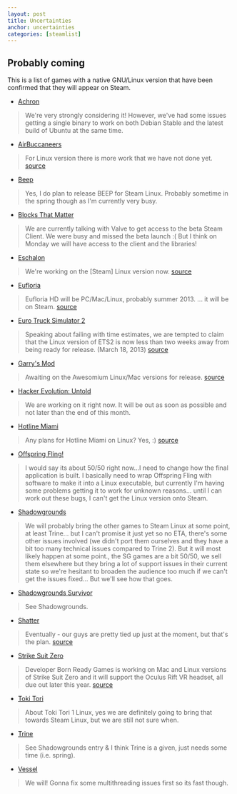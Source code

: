 ```yaml
---
layout: post
title: Uncertainties
anchor: uncertainties
categories: [steamlist]
---
```


Probably coming
---------------

This is a list of games with a native GNU/Linux version that have been confirmed that they will appear on Steam.  

- [Achron](http://store.steampowered.com/app/109700/)
> We're very strongly considering it! However, we've had some issues getting a single binary to work on both Debian Stable and the latest build of Ubuntu at the same time.

- [AirBuccaneers](http://store.steampowered.com/app/223630/)
> For Linux version there is more work that we have not done yet. 
[source](http://steamcommunity.com/app/223630/discussions/0/846938351173220372/#c846941710571338183) 

- [Beep](http://store.steampowered.com/app/104200/)
> Yes, I do plan to release BEEP for Steam Linux. Probably sometime in the spring though as I'm currently very busy.

- [Blocks That Matter](http://store.steampowered.com/app/111800/)
> We are currently talking with Valve to get access to the beta Steam Client. We were busy and missed the beta launch :( But I think on Monday we will have access to the client and the libraries!

- [Eschalon](http://store.steampowered.com/app/25600/)
> We're working on the [Steam] Linux version now.
[source](http://basiliskgames.com/forums/viewtopic.php?f=2&t=6351)

- [Eufloria](http://store.steampowered.com/app/41210/)
> Eufloria HD will be PC/Mac/Linux, probably summer 2013. ... it will be on Steam.
[source](http://steamcommunity.com/app/41210/discussions/0/864951022580397498/#c846944052733617314)

- [Euro Truck Simulator 2](http://store.steampowered.com/app/227300/)
> Speaking about failing with time estimates, we are tempted to claim that the Linux version of ETS2 is now less than two weeks away from being ready for release. (March 18, 2013)
[source](http://blog.scssoft.com/2013/03/scania-tds-on-mac-app-store.html)

- [Garry's Mod](http://store.steampowered.com/app/4000/)
> Awaiting on the Awesomium Linux/Mac versions for release.
[source](https://twitter.com/garrynewman/status/316860260541427712)

- [Hacker Evolution: Untold](http://store.steampowered.com/app/70110/)
> We are working on it right now. It will be out as soon as possible and not later than the end of this month.

- [Hotline Miami](http://store.steampowered.com/app/219150/)
> Any plans for Hotline Miami on Linux? Yes, :)
[source](https://twitter.com/HotlineMiami/status/314420055691649025)

- [Offspring Fling!](http://store.steampowered.com/app/211360/)
> I would say its about 50/50 right now...I need to change how the final application is built. I basically need to wrap Offspring Fling with software to make it into a Linux executable, but currently I'm having some problems getting it to work for unknown reasons... until I can work out these bugs, I can't get the Linux version onto Steam.

- [Shadowgrounds](http://store.steampowered.com/app/2500/)
> We will probably bring the other games to Steam Linux at some point, at least Trine... but I can't promise it just yet so no ETA, there's some other issues involved (we didn't port them ourselves and they have a bit too many technical issues compared to Trine 2). But it will most likely happen at some point., the SG games are a bit 50/50, we sell them elsewhere but they bring a lot of support issues in their current state so we're hesitant to broaden the audience too much if we can't get the issues fixed... But we'll see how that goes.

- [Shadowgrounds Survivor](http://store.steampowered.com/app/11200/)
> See Shadowgrounds.

- [Shatter](http://store.steampowered.com/app/20820/)
> Eventually - our guys are pretty tied up just at the moment, but that's the plan.
[source](https://twitter.com/sidhenz/status/288123060098326528)

- [Strike Suit Zero](http://store.steampowered.com/app/209540/)
> Developer Born Ready Games is working on Mac and Linux versions of Strike Suit Zero and it will support the Oculus Rift VR headset, all due out later this year.
[source](http://www.joystiq.com/2013/01/23/strike-suit-zero-ignores-the-countdown-out-now-for-pc/)

- [Toki Tori](http://store.steampowered.com/app/38700/)
> About Toki Tori 1 Linux, yes we are definitely going to bring that towards Steam Linux, but we are still not sure when.

- [Trine](http://store.steampowered.com/app/35700/)
> See Shadowgrounds entry & I think Trine is a given, just needs some time (i.e. spring).

- [Vessel](http://store.steampowered.com/app/108500/)
> We will! Gonna fix some multithreading issues first so its fast though.
